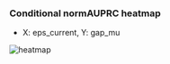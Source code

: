 ### Conditional normAUPRC heatmap

- X: eps_current, Y: gap_mu

![heatmap](/home/elicer/project_0814_2/results/20250818-003432/holdout/conditional_heatmap_eps_current_vs_gap_mu.png)
